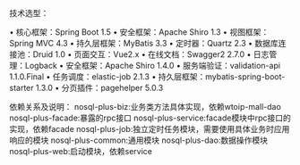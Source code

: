 技术选型： 

•	核心框架：Spring Boot 1.5
•	安全框架：Apache Shiro 1.3
•	视图框架：Spring MVC 4.3
•	持久层框架：MyBatis 3.3
•	定时器：Quartz 2.3
•	数据库连接池：Druid 1.0
•	页面交互：Vue2.x
•	在线文档：Swagger2 2.7.0
•	日志管理：Logback 
•	安全框架：Apache Shiro 1.4.0 
•	服务端验证：validation-api 1.1.0.Final 
•	任务调度：elastic-job  2.1.3
•	持久层框架：mybatis-spring-boot-starter 1.3.0 
•	分页插件：pagehelper 5.0.3


依赖关系及说明：
nosql-plus-biz:业务类方法具体实现，依赖wtoip-mall-dao
nosql-plus-facade:暴露的rpc接口
nosql-plus-service:facade模块中rpc接口的实现，依赖facade
nosql-plus-job:独立定时任务模块，需要使用具体业务时应用响应的模块
nosql-plus-common:通用模块
nosql-plus-dao:数据操作模块
nosql-plus-web:启动模块，依赖service
